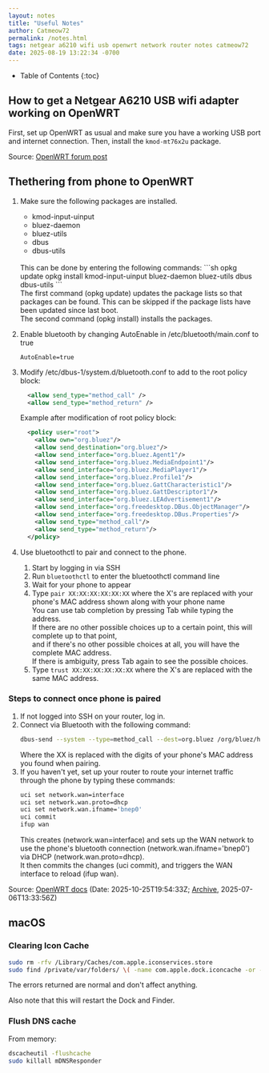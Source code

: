 ```yaml
---
layout: notes
title: "Useful Notes"
author: Catmeow72
permalink: /notes.html
tags: netgear a6210 wifi usb openwrt network router notes catmeow72
date: 2025-08-19 13:22:34 -0700
---
```


* Table of Contents
{:toc}

## How to get a Netgear A6210 USB wifi adapter working on OpenWRT
First, set up OpenWRT as usual and make sure you have a working USB port and internet connection. Then, install the `kmod-mt76x2u` package.

Source: [OpenWRT forum post](https://forum.openwrt.org/t/openwrt-not-support-netgear-a6210/126000/8)

## Thethering from phone to OpenWRT
1. Make sure the following packages are installed.
    - kmod-input-uinput
    - bluez-daemon
    - bluez-utils
    - dbus
    - dbus-utils
    <br/>
    This can be done by entering the following commands:
    ```sh
    opkg update
    opkg install kmod-input-uinput bluez-daemon bluez-utils dbus dbus-utils
    ```
    <div class="command-desc">
        The first command (<span class="code-inline">opkg update</span>) updates the package lists so that packages can be found. This can be skipped if the package lists have been updated since last boot.<br/>
        The second command (<span class="code-inline">opkg install</span>) installs the packages.
    </div>

    
2. Enable bluetooth by changing AutoEnable in /etc/bluetooth/main.conf to true
    ```
    AutoEnable=true
    ```
3. Modify /etc/dbus-1/system.d/bluetooth.conf to add to the root policy block:
    ```xml
      <allow send_type="method_call" />
      <allow send_type="method_return" />
    ```
    Example after modification of root policy block:
    ```xml
      <policy user="root">
        <allow own="org.bluez"/>
        <allow send_destination="org.bluez"/>
        <allow send_interface="org.bluez.Agent1"/>
        <allow send_interface="org.bluez.MediaEndpoint1"/>
        <allow send_interface="org.bluez.MediaPlayer1"/>
        <allow send_interface="org.bluez.Profile1"/>
        <allow send_interface="org.bluez.GattCharacteristic1"/>
        <allow send_interface="org.bluez.GattDescriptor1"/>
        <allow send_interface="org.bluez.LEAdvertisement1"/>
        <allow send_interface="org.freedesktop.DBus.ObjectManager"/>
        <allow send_interface="org.freedesktop.DBus.Properties"/>
        <allow send_type="method_call"/>
        <allow send_type="method_return"/>
      </policy>
    ```
4. Use bluetoothctl to pair and connect to the phone.
    1. Start by logging in via SSH
    2. Run `bluetoothctl` to enter the bluetoothctl command line
    3. Wait for your phone to appear
    4. Type `pair XX:XX:XX:XX:XX:XX` where the X's are replaced with your phone's MAC address shown along with your phone name
        <div class="tip">
            You can use tab completion by pressing <span class="key">Tab</span> while typing the address.<br/>
            If there are no other possible choices up to a certain point, this will complete up to that point,<br/>
            and if there's no other possible choices at all, you will have the complete MAC address.<br/>
            If there is ambiguity, press <span class="key">Tab</span> again to see the possible choices.
        </div>
    5. Type `trust XX:XX:XX:XX:XX:XX` where the X's are replaced with the same MAC address.

### Steps to connect once phone is paired
1. If not logged into SSH on your router, log in.
2. Connect via Bluetooth with the following command:
    ```sh
    dbus-send --system --type=method_call --dest=org.bluez /org/bluez/hci0/dev_XX_XX_XX_XX_XX_XX org.bluez.Network1.Connect string:'NAP'
    ```
    Where the XX is replaced with the digits of your phone's MAC address you found when pairing.
3. If you haven't yet, set up your router to route your internet traffic through the phone by typing these commands:
    ```sh
    uci set network.wan=interface
    uci set network.wan.proto=dhcp
    uci set network.wan.ifname='bnep0'
    uci commit
    ifup wan
    ```
    <div class="command-desc">
        This creates (<span class="code-inline">network.wan=interface</span>) and sets up the WAN network to use the phone's bluetooth connection (<span class="code-inline">network.wan.ifname='bnep0'</span>) via DHCP (<span class="code-inline">network.wan.proto=dhcp</span>).<br/>
        It then commits the changes (<span class="code-inline">uci commit</span>), and triggers the WAN interface to reload (<span class="code-inline">ifup wan</span>).
    </div>
Source: [OpenWRT docs](https://openwrt.org/docs/guide-user/hardware/bluetooth/bluetooth.tether) (Date: <span class="date">2025-10-25T19:54:33Z</span>; [Archive](https://web.archive.org/web/20250706143356/openwrt.org/docs/guide-user/hardware/bluetooth/bluetooth.tether), <span class="date">2025-07-06T13:33:56Z</span>)

## macOS
### Clearing Icon Cache
```sh
sudo rm -rfv /Library/Caches/com.apple.iconservices.store
sudo find /private/var/folders/ \( -name com.apple.dock.iconcache -or -name com.apple.iconservices \) -exec rm -rfv {} \; ; sleep 3;sudo touch /Applications/* ; killall Dock; killall Finder
```
The errors returned are normal and don't affect anything.

Also note that this will restart the Dock and Finder.
### Flush DNS cache
From memory:
```sh
dscacheutil -flushcache
sudo killall mDNSResponder
```
